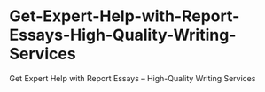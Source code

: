 # Get-Expert-Help-with-Report-Essays-High-Quality-Writing-Services
Get Expert Help with Report Essays – High-Quality Writing Services
